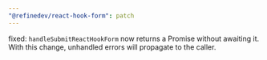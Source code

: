 ```yaml
---
"@refinedev/react-hook-form": patch
---
```


fixed: `handleSubmitReactHookForm` now returns a Promise without awaiting it.
With this change, unhandled errors will propagate to the caller.
